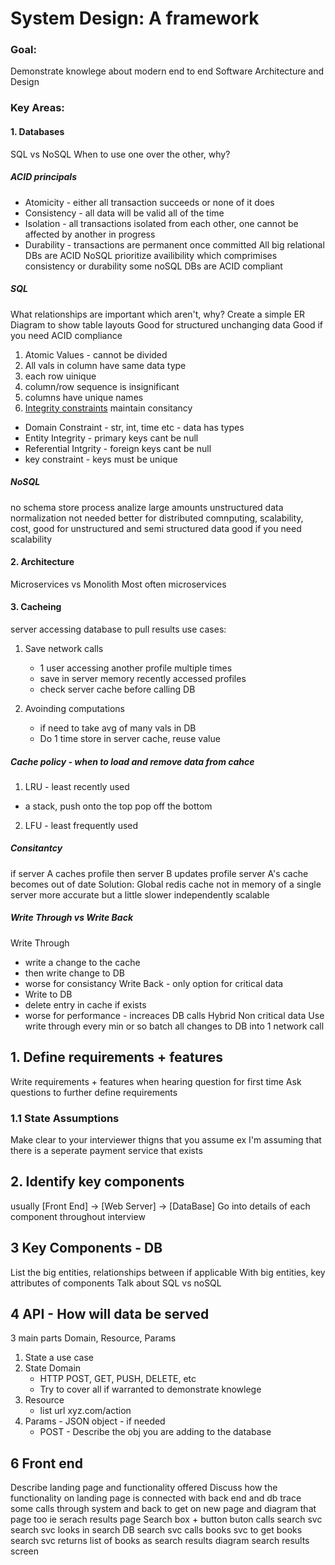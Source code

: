 # System Design: A framework

### Goal:
Demonstrate knowlege about modern end to end Software Architecture and Design 

### Key Areas:
#### 1. Databases
SQL vs NoSQL
When to use one over the other, why?

##### ACID principals
* Atomicity - either all transaction succeeds or none of it does
* Consistency - all data will be valid all of the time 
* Isolation - all transactions isolated from each other, one cannot be affected by another in progress
* Durability - transactions are permanent once committed
All big relational DBs are ACID
NoSQL prioritize availibility which comprimises consistency or durability
some noSQL DBs are ACID compliant

##### SQL
What relationships are important which aren't, why?
Create a simple ER Diagram to show table layouts
Good for structured unchanging data
Good if you need ACID compliance
1. Atomic Values - cannot be divided
2. All vals in column have same data type
3. each row uinique
4. column/row sequence is insignificant
5. columns have unique names
6. [Integrity constraints](https://www.javatpoint.com/dbms-integrity-constraints) maintain consitancy
* Domain Constraint - str, int, time etc - data has types
* Entity Integrity - primary keys cant be null
* Referential Intgrity - foreign keys cant be null
* key constraint - keys must be unique
##### NoSQL
no schema
store process analize large amounts unstructured data
normalization not needed
better for distributed comnputing, scalability, cost, 
good for unstructured and semi structured data
good if you need scalability

#### 2. Architecture
Microservices vs Monolith
Most often microservices

#### 3. Cacheing
server accessing database to pull results
use cases:
1. Save network calls
    * 1 user accessing another profile multiple times
    * save in server memory recently accessed profiles
    * check server cache before calling DB

2. Avoinding computations
    * if need to take avg of many vals in DB
    * Do 1 time store in server cache, reuse value
##### Cache policy - when to load and remove data from cahce
1. LRU - least recently used
* a stack, push onto the top pop off the bottom
2. LFU - least frequently used
##### Consitantcy
if server A caches profile
then server B updates profile
server A's cache becomes out of date
Solution: Global redis cache not in memory of a single server
more accurate but a little slower
independently scalable
##### Write Through vs Write Back
Write Through
* write a change to the cache
* then write change to DB
* worse for consistancy
Write Back - only option for critical data
* Write to DB
* delete entry in cache if exists
* worse for performance - increaces DB calls
Hybrid
Non critical data
Use write through 
every min or so batch all changes to DB into 1 network call


## 1. Define requirements + features
Write requirements + features when hearing question for first time 
Ask questions to further define requirements

### 1.1 State Assumptions
Make clear to your interviewer thigns that you assume
ex I'm assuming that there is a seperate payment service that exists 

## 2. Identify key components
usually [Front End] -> [Web Server] -> [DataBase] 
Go into details of each component throughout interview

## 3 Key Components - DB
List the big entities, relationships between if applicable
With big entities, key attributes of components 
Talk about SQL vs noSQL

## 4 API - How will data be served
3 main parts 
Domain, Resource, Params
1. State a use case
2. State Domain
    * HTTP POST, GET, PUSH, DELETE, etc
    * Try to cover all if warranted to demonstrate knowlege
3. Resource
    * list url xyz.com/action
4. Params - JSON object - if needed
    * POST - Describe the obj you are adding to the database

## 6 Front end
Describe landing page and functionality offered 
Discuss how the functionality on landing page is connected with back end and db
trace some calls through system and back to get on new page and diagram that page too ie serach results page
Search box + button
buton calls search svc
search svc looks in search DB
search svc calls books svc to get books
search svc returns list of books as search results
diagram search results screen




